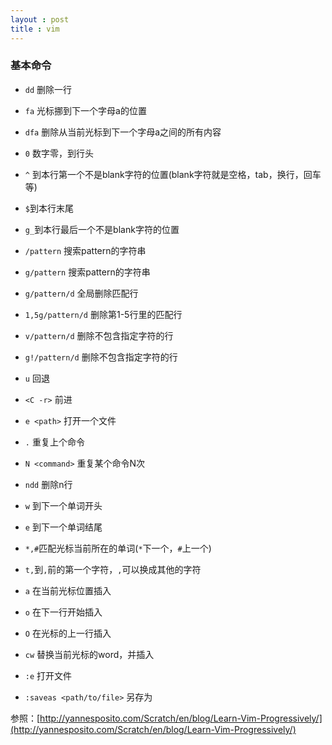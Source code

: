 ```yaml
---
layout : post
title : vim
---
```

### 基本命令
- `dd` 删除一行

- `fa` 光标挪到下一个字母a的位置

- `dfa` 删除从当前光标到下一个字母a之间的所有内容

- `0` 数字零，到行头

- `^` 到本行第一个不是blank字符的位置(blank字符就是空格，tab，换行，回车等)

- `$`到本行末尾

- `g_`到本行最后一个不是blank字符的位置

- `/pattern` 搜索pattern的字符串

- `g/pattern` 搜索pattern的字符串

- `g/pattern/d` 全局删除匹配行

- `1,5g/pattern/d` 删除第1-5行里的匹配行 

- `v/pattern/d` 删除不包含指定字符的行

- `g!/pattern/d` 删除不包含指定字符的行

- `u` 回退

- `<C -r>` 前进

- `e <path>` 打开一个文件

- `.` 重复上个命令

- `N <command>` 重复某个命令N次

- `ndd` 删除n行

- `w` 到下一个单词开头

- `e` 到下一个单词结尾

- `*,#`匹配光标当前所在的单词(`*`下一个，`#`上一个)

- `t,`到`,`前的第一个字符，`,`可以换成其他的字符

- `a` 在当前光标位置插入

- `o` 在下一行开始插入

- `O` 在光标的上一行插入 

- `cw` 替换当前光标的word，并插入

- `:e` 打开文件 

- `:saveas <path/to/file>` 另存为




参照：[http://yannesposito.com/Scratch/en/blog/Learn-Vim-Progressively/](http://yannesposito.com/Scratch/en/blog/Learn-Vim-Progressively/)